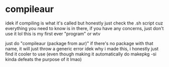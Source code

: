 # compileaur
idek if compiling is what it's called but honestly just check the .sh script cuz everything you need to know is in there, if you have any concerns, just don't use it lol this is my first ever "program" or wtv

just do "compileaur (package from aur)" if there's no package with that name, it will just throw a generic error
idek why i made this, i honestly just find it cooler to use (even though making it automatically do makepkg -si kinda defeats the purpose of it lmao)

